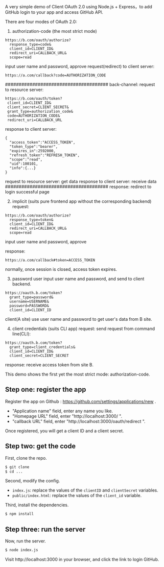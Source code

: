 A very simple demo of Client OAuth 2.0 using Node.js + Express，to add GitHub login to your app and access GitHub API.

There are four modes of OAuth 2.0:
1. authorization-code (the most strict mode)
```
https://b.com/oauth/authorize?
  response_type=code&
  client_id=CLIENT_ID&
  redirect_uri=CALLBACK_URL&
  scope=read
```


input user name and password, approve
request(redirect) to client server:
```
https://a.com/callback?code=AUTHORIZATION_CODE
```

######################################
back-channel:
request to resource server:
```
https://b.com/oauth/token?
 client_id=CLIENT_ID&
 client_secret=CLIENT_SECRET&
 grant_type=authorization_code&
 code=AUTHORIZATION_CODE&
 redirect_uri=CALLBACK_URL
```

response to client server:
```
{    
  "access_token":"ACCESS_TOKEN",
  "token_type":"bearer",
  "expires_in":2592000,
  "refresh_token":"REFRESH_TOKEN",
  "scope":"read",
  "uid":100101,
  "info":{...}
}
```

request to resource server: get data
response to client server: receive data
######################################
response: redirect to login successful page

2. implicit (suits pure frontend app without the corresponding backend)
request:
```
https://b.com/oauth/authorize?
  response_type=token&
  client_id=CLIENT_ID&
  redirect_uri=CALLBACK_URL&
  scope=read
```

input user name and password, approve

response:
```
https://a.com/callback#token=ACCESS_TOKEN
```

normally, once session is closed, access token expires.

3. password
user input user name and password, and send to client backend.
```
https://oauth.b.com/token?
  grant_type=password&
  username=USERNAME&
  password=PASSWORD&
  client_id=CLIENT_ID
```

client(A site) use user name and password to get user's data from B site.

4. client credentials (suits CLI app)
request: send request from command line(CLI):
```
https://oauth.b.com/token?
  grant_type=client_credentials&
  client_id=CLIENT_ID&
  client_secret=CLIENT_SECRET
```

response: receive access token from site B.

This demo shows the first yet the most strict mode: authorization-code.

## Step one: register the app

Register the app on Github : https://github.com/settings/applications/new .


- "Application name" field, enter any name you like.
- "Homepage URL" field, enter "http://localhost:3000/ ".
- "callback URL" field, enter "http://localhost:3000/oauth/redirect ".

Once registered, you will get a client ID and a client secret.

## Step two: get the code

First, clone the repo.

```bash
$ git clone
$ cd ...
```

Second, modify the config.

- `index.js`: replace the values of the `clientID` and `clientSecret` variables.
- `public/index.html`: replace the values of the `client_id` variable.

Third, install the dependencies.

```bash
$ npm install
```

## Step three: run the server

Now, run the server.

```bash
$ node index.js
```

Visit http://localhost:3000 in your browser, and click the link to login GitHub.
